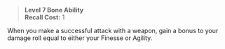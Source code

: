 > **Level 7 Bone Ability**  
> **Recall Cost:** 1

When you make a successful attack with a weapon, gain a bonus to your damage roll equal to either your Finesse or Agility.
